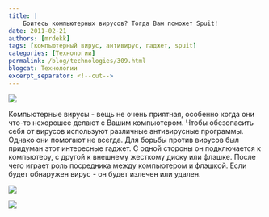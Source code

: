 ```yaml
---
title: |
    Боитесь компьютерных вирусов? Тогда Вам поможет Spuit!
date: 2011-02-21
authors: [mrdekk]
tags: [компьютерный вирус, антивирус, гаджет, spuit]
categories: [Технологии]
permalink: /blog/technologies/309.html
blogcat: Технологии
excerpt_separator: <!--cut-->
---
```



![](http://itw66.ru/uploads/images/00/00/01/2011/02/21/c26bf7.jpg)


Компьютерные вирусы - вещь не очень приятная, особенно когда они что-то нехорошее делают с Вашим компьютером. Чтобы обезопасить себя от вирусов используют различные антивирусные программы. Однако они помогают не всегда. Для борьбы против вирусов был придуман этот интересные гаджет. С одной стороны он подключается к компьютеру, с другой к внешнему жесткому диску или флэшке. После чего играет роль посредника между компьютером и флэшкой. Если будет обнаружен вирус - он будет излечен или удален.


<!--cut-->



![](http://itw66.ru/uploads/images/00/00/01/2011/02/21/7ed7a5.jpg)


![](http://itw66.ru/uploads/images/00/00/01/2011/02/21/16e1c8.jpg)

